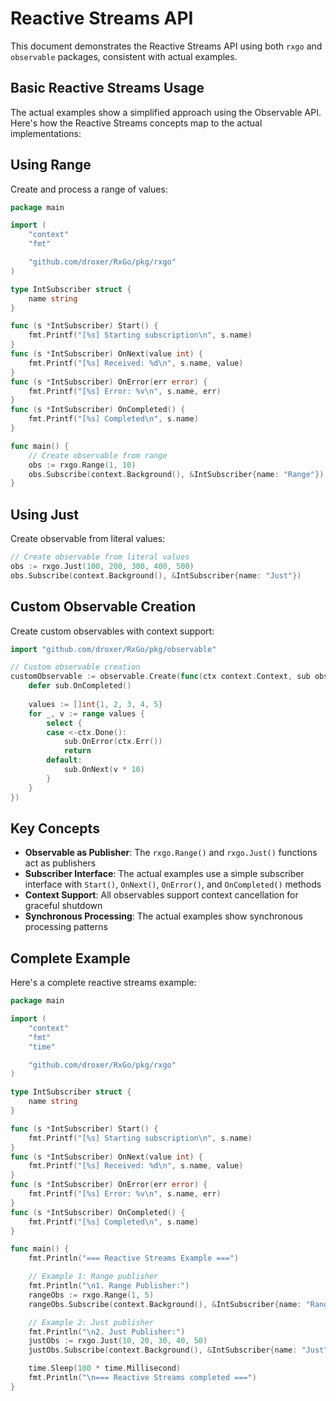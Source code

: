 # Reactive Streams API

This document demonstrates the Reactive Streams API using both `rxgo` and `observable` packages, consistent with actual examples.

## Basic Reactive Streams Usage

The actual examples show a simplified approach using the Observable API. Here's how the Reactive Streams concepts map to the actual implementations:

## Using Range

Create and process a range of values:

```go
package main

import (
    "context"
    "fmt"

    "github.com/droxer/RxGo/pkg/rxgo"
)

type IntSubscriber struct {
    name string
}

func (s *IntSubscriber) Start() {
    fmt.Printf("[%s] Starting subscription\n", s.name)
}
func (s *IntSubscriber) OnNext(value int) {
    fmt.Printf("[%s] Received: %d\n", s.name, value)
}
func (s *IntSubscriber) OnError(err error) {
    fmt.Printf("[%s] Error: %v\n", s.name, err)
}
func (s *IntSubscriber) OnCompleted() {
    fmt.Printf("[%s] Completed\n", s.name)
}

func main() {
    // Create observable from range
    obs := rxgo.Range(1, 10)
    obs.Subscribe(context.Background(), &IntSubscriber{name: "Range"})
}
```

## Using Just

Create observable from literal values:

```go
// Create observable from literal values
obs := rxgo.Just(100, 200, 300, 400, 500)
obs.Subscribe(context.Background(), &IntSubscriber{name: "Just"})
```

## Custom Observable Creation

Create custom observables with context support:

```go
import "github.com/droxer/RxGo/pkg/observable"

// Custom observable creation
customObservable := observable.Create(func(ctx context.Context, sub observable.Subscriber[int]) {
    defer sub.OnCompleted()
    
    values := []int{1, 2, 3, 4, 5}
    for _, v := range values {
        select {
        case <-ctx.Done():
            sub.OnError(ctx.Err())
            return
        default:
            sub.OnNext(v * 10)
        }
    }
})
```

## Key Concepts

- **Observable as Publisher**: The `rxgo.Range()` and `rxgo.Just()` functions act as publishers
- **Subscriber Interface**: The actual examples use a simple subscriber interface with `Start()`, `OnNext()`, `OnError()`, and `OnCompleted()` methods
- **Context Support**: All observables support context cancellation for graceful shutdown
- **Synchronous Processing**: The actual examples show synchronous processing patterns

## Complete Example

Here's a complete reactive streams example:

```go
package main

import (
    "context"
    "fmt"
    "time"

    "github.com/droxer/RxGo/pkg/rxgo"
)

type IntSubscriber struct {
    name string
}

func (s *IntSubscriber) Start() {
    fmt.Printf("[%s] Starting subscription\n", s.name)
}
func (s *IntSubscriber) OnNext(value int) {
    fmt.Printf("[%s] Received: %d\n", s.name, value)
}
func (s *IntSubscriber) OnError(err error) {
    fmt.Printf("[%s] Error: %v\n", s.name, err)
}
func (s *IntSubscriber) OnCompleted() {
    fmt.Printf("[%s] Completed\n", s.name)
}

func main() {
    fmt.Println("=== Reactive Streams Example ===")

    // Example 1: Range publisher
    fmt.Println("\n1. Range Publisher:")
    rangeObs := rxgo.Range(1, 5)
    rangeObs.Subscribe(context.Background(), &IntSubscriber{name: "Range"})

    // Example 2: Just publisher
    fmt.Println("\n2. Just Publisher:")
    justObs := rxgo.Just(10, 20, 30, 40, 50)
    justObs.Subscribe(context.Background(), &IntSubscriber{name: "Just"})

    time.Sleep(100 * time.Millisecond)
    fmt.Println("\n=== Reactive Streams completed ===")
}
```